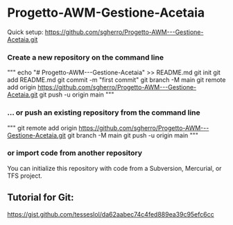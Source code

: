 # Progetto-AWM-Gestione-Acetaia

Quick setup:
https://github.com/sgherro/Progetto-AWM---Gestione-Acetaia.git

### Create a new repository on the command line
""" echo "# Progetto-AWM---Gestione-Acetaia" >> README.md
 git init
 git add README.md
 git commit -m "first commit"
 git branch -M main
 git remote add origin https://github.com/sgherro/Progetto-AWM---Gestione-Acetaia.git
 git push -u origin main
"""                
### ... or push an existing repository from the command line
""" 
 git remote add origin https://github.com/sgherro/Progetto-AWM---Gestione-Acetaia.git
 git branch -M main
 git push -u origin main
"""

### or import code from another repository
You can initialize this repository with code from a Subversion, Mercurial, or TFS project.

## Tutorial for Git:
https://gist.github.com/tesseslol/da62aabec74c4fed889ea39c95efc6cc
